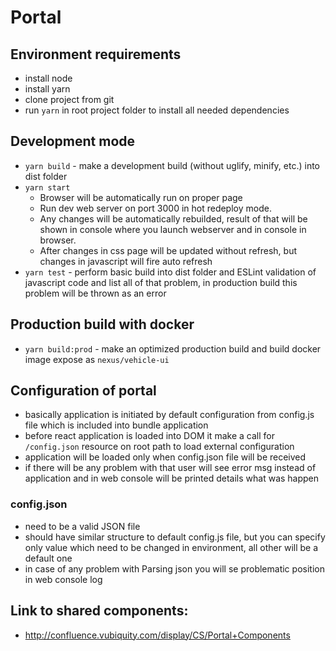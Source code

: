 
# Portal
## Environment requirements
- install node
- install yarn
- clone project from git
- run `yarn` in root project folder to install all needed dependencies

## Development mode 
- `yarn build` - make a development build (without uglify, minify, etc.) into dist folder
- `yarn start` 
  - Browser will be automatically run on proper page
  - Run dev web server on port 3000 in hot redeploy mode. 
  - Any changes will be automatically rebuilded, result of that will be shown in console where you launch webserver and in console in browser.
  - After changes in css page will be updated without refresh, but changes in javascript will fire auto refresh
- `yarn test` - perform basic build into dist folder and ESLint validation of javascript code and list all of that problem, in production build this problem will be thrown as an error
## Production build with docker
- `yarn build:prod` - make an optimized production build and build docker image expose as `nexus/vehicle-ui`

## Configuration of portal
- basically application is initiated by default configuration from config.js file which is included into bundle application 
- before react application is loaded into DOM it make a call for `/config.json` resource on root path to load external configuration
- application will be loaded only when config.json file will be received
- if there will be any problem with that user will see error msg instead of application and in web console will be printed details what was happen

### config.json
- need to be a valid JSON file
- should have similar structure to default config.js file, but you can specify only value which need to be changed in environment, all other will be a default one
- in case of any problem with Parsing json you will se problematic position in web console log



## Link to shared components: 
- http://confluence.vubiquity.com/display/CS/Portal+Components